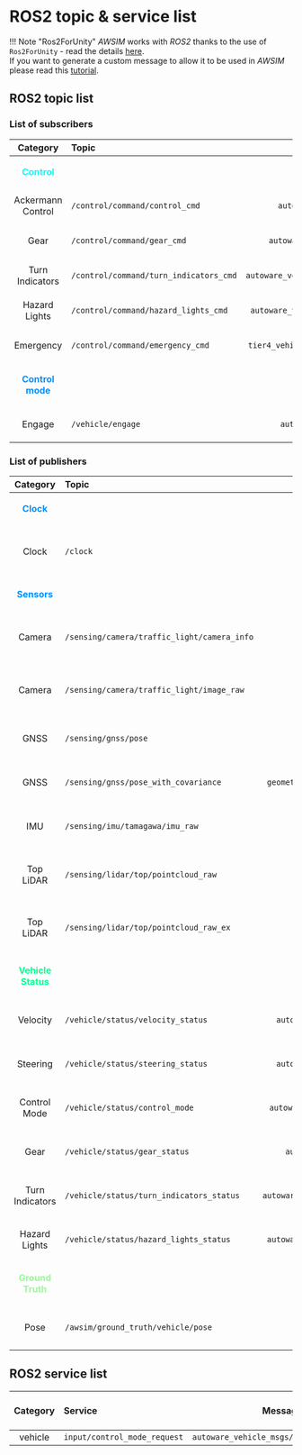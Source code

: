 # ROS2 topic & service list

!!! Note "Ros2ForUnity"
    *AWSIM* works with *ROS2* thanks to the use of `Ros2ForUnity` - read the details [here](../ROS2ForUnity/).<br>
    If you want to generate a custom message to allow it to be used in *AWSIM* please read this [tutorial](../AddACustomROS2Message/).

## ROS2 topic list

### List of subscribers
|                       Category                        |                 Topic                  |                 Message type                  | `frame_id` | `Hz`  |                       `QoS`                        |
| :---------------------------------------------------: | :------------------------------------- | :-------------------------------------------: | :--------: | :---: | :------------------------------------------------: |
|   <p style="color:rgb(0,255,255);">**Control**</p>    |                                        |                                               |            |       |                                                    |
|                   Ackermann Control                   | `/control/command/control_cmd`         |        `autoware_control_msgs/Control`        |     -      | `60`  | `Reliable`,<br> `TransientLocal`,<br> `KeepLast/1` |
|                         Gear                          | `/control/command/gear_cmd`            |      `autoware_vehicle_msgs/GearCommand`      |     -      | `10`  | `Reliable`,<br> `TransientLocal`,<br> `KeepLast/1` |
|                    Turn Indicators                    | `/control/command/turn_indicators_cmd` | `autoware_vehicle_msgs/TurnIndicatorsCommand` |     -      | `10`  | `Reliable`,<br> `TransientLocal`,<br> `KeepLast/1` |
|                     Hazard Lights                     | `/control/command/hazard_lights_cmd`   |  `autoware_vehicle_msgs/HazardLightsCommand`  |     -      | `10`  | `Reliable`,<br> `TransientLocal`,<br> `KeepLast/1` |
|                       Emergency                       | `/control/command/emergency_cmd`       | `tier4_vehicle_msgs/VehicleEmergencyStamped`  |     -      | `60`  | `Reliable`,<br> `TransientLocal`,<br> `KeepLast/1` |
| <p style="color:rgb(0,144,255);">**Control mode**</p> |                                        |                                               |            |       |                                                    |
|                        Engage                         | `/vehicle/engage`                      |        `autoware_vehicle_msgs/Engage`         |     -      |   -   | `Reliable`,<br> `TransientLocal`,<br> `KeepLast/1` |

### List of publishers

|                        Category                         |                    Topic                    |                 Message type                 |               `frame_id`                | `Hz`  |                     `QoS`                      |
| :-----------------------------------------------------: | :------------------------------------------ | :------------------------------------------: | :-------------------------------------: | :---: | :--------------------------------------------: |
|     <p style="color:rgb(0,144,255);">**Clock**</p>      |                                             |                                              |                                         |       |                                                |
|                          Clock                          | `/clock`                                    |            `rosgraph_msgs/Clock`             |                    -                    | `100` | `Best effort`,<br>`Volatile`,<br>`Keep last/1` |
|    <p style="color:rgb(0,144,255);">**Sensors**</p>     |                                             |                                              |                                         |       |                                                |
|                         Camera                          | `/sensing/camera/traffic_light/camera_info` |           `sensor_msgs/CameraInfo`           | `traffic_light_left_camera/camera_link` | `10`  | `Best effort`,<br>`Volatile`,<br>`Keep last/1` |
|                         Camera                          | `/sensing/camera/traffic_light/image_raw`   |             `sensor_msgs/Image`              | `traffic_light_left_camera/camera_link` | `10`  | `Best effort`,<br>`Volatile`,<br>`Keep last/1` |
|                          GNSS                           | `/sensing/gnss/pose`                        |             `geometry_msgs/Pose`             |               `gnss_link`               |  `1`  |  `Reliable`,<br>`Volatile`,<br>`Keep last/1`   |
|                          GNSS                           | `/sensing/gnss/pose_with_covariance`        |  `geometry_msgs/PoseWithCovarianceStamped `  |               `gnss_link`               |  `1`  |  `Reliable`,<br>`Volatile`,<br>`Keep last/1`   |
|                           IMU                           | `/sensing/imu/tamagawa/imu_raw`             |              `sensor_msgs/Imu`               |           `tamagawa/imu_link`           | `30`  | `Reliable`,<br>`Volatile`,<br>`Keep last/1000` |
|                        Top LiDAR                        | `/sensing/lidar/top/pointcloud_raw`         |          `sensor_msgs/PointCloud2`           |         `sensor_kit_base_link`          | `10`  | `Best effort`,<br>`Volatile`,<br>`Keep last/5` |
|                        Top LiDAR                        | `/sensing/lidar/top/pointcloud_raw_ex`      |          `sensor_msgs/PointCloud2`           |         `sensor_kit_base_link`          | `10`  | `Best effort`,<br>`Volatile`,<br>`Keep last/5` |
| <p style="color:rgb(0,255,144);">**Vehicle Status**</p> |                                             |                                              |                                         |       |                                                |
|                        Velocity                         | `/vehicle/status/velocity_status`           |    `autoware_vehicle_msgs/VelocityReport`    |               `base_line`               | `30`  |  `Reliable`,<br>`Volatile`,<br>`Keep last/1`   |
|                        Steering                         | `/vehicle/status/steering_status`           |    `autoware_vehicle_msgs/SteeringReport`    |                    -                    | `30`  |  `Reliable`,<br>`Volatile`,<br>`Keep last/1`   |
|                      Control Mode                       | `/vehicle/status/control_mode`              |  `autoware_vehicle_msgs/ControlModeReport`   |                    -                    | `30`  |  `Reliable`,<br>`Volatile`,<br>`Keep last/1`   |
|                          Gear                           | `/vehicle/status/gear_status`               |      `autoware_vehicle_msgs/GearReport`      |                    -                    | `30`  |  `Reliable`,<br>`Volatile`,<br>`Keep last/1`   |
|                     Turn Indicators                     | `/vehicle/status/turn_indicators_status`    | `autoware_vehicle_msgs/TurnIndicatorsReport` |                    -                    | `30`  |  `Reliable`,<br>`Volatile`,<br>`Keep last/1`   |
|                      Hazard Lights                      | `/vehicle/status/hazard_lights_status`      |  `autoware_vehicle_msgs/HazardLightsReport`  |                    -                    | `30`  |  `Reliable`,<br>`Volatile`,<br>`Keep last/1`   |
| <p style="color:rgb(144,255,144);">**Ground Truth**</p> |                                             |                                              |                                         |       |                                                |
|                          Pose                           | `/awsim/ground_truth/vehicle/pose`          |         `geometry_msgs/PoseStamped`          |               `base_link`               | `100` |  `Reliable`,<br>`Volatile`,<br>`Keep last/1`   |

## ROS2 service list
| Category |           Service            |                  Message type                  | client or server |
| :------: | :--------------------------- | :--------------------------------------------: | :--------------: |
| vehicle  | `input/control_mode_request` | `autoware_vehicle_msgs/srv/ControlModeCommand` |      server      |